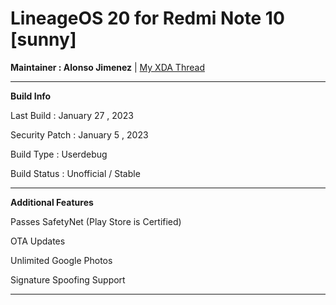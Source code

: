 # LineageOS 20 for Redmi Note 10 [sunny]

**Maintainer : Alonso Jimenez** | [My XDA Thread](https://forum.xda-developers.com/t/rom-13-unofficial-lineageos-20-mojito-sunny-ota-safetynet-signature-spoofing.4436693/)

---------------------------------------

**Build Info**

Last Build : January 27 , 2023

Security Patch : January 5 , 2023

Build Type : Userdebug

Build Status : Unofficial / Stable

--------------------------------------

**Additional Features**

Passes SafetyNet (Play Store is Certified)

OTA Updates

Unlimited Google Photos

Signature Spoofing Support

--------------------------------------
